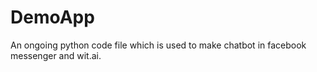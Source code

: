 # DemoApp
An ongoing python code file which is used to make chatbot in facebook messenger and wit.ai.
